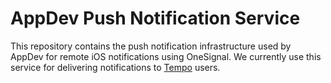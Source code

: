 # AppDev Push Notification Service

This repository contains the push notification infrastructure used by AppDev for remote iOS notifications using OneSignal. We currently use this service for delivering notifications to [Tempo](https://github.com/cuappdev/tempo) users.
